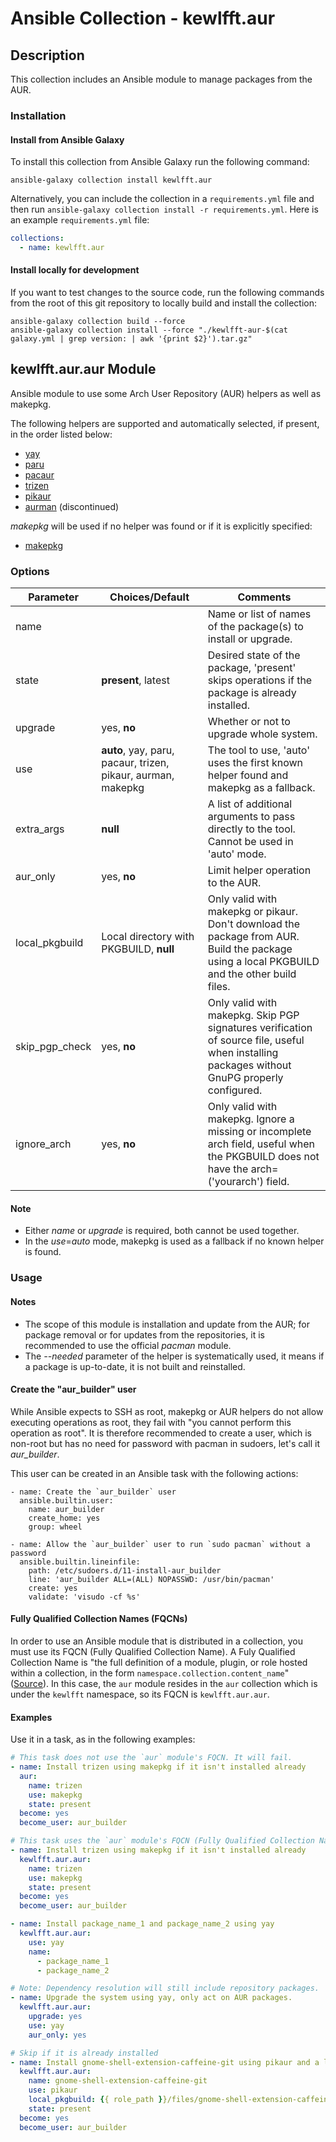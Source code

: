 # Ansible Collection - kewlfft.aur

## Description
This collection includes an Ansible module to manage packages from the AUR.

### Installation
#### Install from Ansible Galaxy
To install this collection from Ansible Galaxy run the following command:
``` shell
ansible-galaxy collection install kewlfft.aur
```

Alternatively, you can include the collection in a `requirements.yml` file and then run `ansible-galaxy collection install -r requirements.yml`. Here is an example `requirements.yml` file:
``` yaml
collections:
  - name: kewlfft.aur
```

#### Install locally for development
If you want to test changes to the source code, run the following commands from the root of this git repository to locally build and install the collection:
``` shell
ansible-galaxy collection build --force
ansible-galaxy collection install --force "./kewlfft-aur-$(cat galaxy.yml | grep version: | awk '{print $2}').tar.gz"
```

## kewlfft.aur.aur Module
Ansible module to use some Arch User Repository (AUR) helpers as well as makepkg.

The following helpers are supported and automatically selected, if present, in the order listed below:
- [yay](https://github.com/Jguer/yay)
- [paru](https://github.com/Morganamilo/paru)
- [pacaur](https://github.com/E5ten/pacaur)
- [trizen](https://github.com/trizen/trizen)
- [pikaur](https://github.com/actionless/pikaur)
- [aurman](https://github.com/polygamma/aurman) (discontinued)

*makepkg* will be used if no helper was found or if it is explicitly specified:
- [makepkg](https://wiki.archlinux.org/index.php/makepkg)

### Options
|Parameter      |Choices/**Default**                                          |Comments|
|---            |---                                                          |---|
|name           |                                                             |Name or list of names of the package(s) to install or upgrade.|
|state          |**present**, latest                                          |Desired state of the package, 'present' skips operations if the package is already installed.|
|upgrade        |yes, **no**                                                  |Whether or not to upgrade whole system.|
|use            |**auto**, yay, paru, pacaur, trizen, pikaur, aurman, makepkg |The tool to use, 'auto' uses the first known helper found and makepkg as a fallback.|
|extra_args     |**null**                                                     |A list of additional arguments to pass directly to the tool. Cannot be used in 'auto' mode.|
|aur_only       |yes, **no**                                                  |Limit helper operation to the AUR.|
|local_pkgbuild |Local directory with PKGBUILD, **null**                      |Only valid with makepkg or pikaur. Don't download the package from AUR. Build the package using a local PKGBUILD and the other build files.|
|skip_pgp_check |yes, **no**                                                  |Only valid with makepkg. Skip PGP signatures verification of source file, useful when installing packages without GnuPG properly configured.|
|ignore_arch    |yes, **no**                                                  |Only valid with makepkg. Ignore a missing or incomplete arch field, useful when the PKGBUILD does not have the arch=('yourarch') field.|

#### Note
* Either *name* or *upgrade* is required, both cannot be used together.
* In the *use*=*auto* mode, makepkg is used as a fallback if no known helper is found.

### Usage
#### Notes
* The scope of this module is installation and update from the AUR; for package removal or for updates from the repositories, it is recommended to use the official *pacman* module.
* The *--needed* parameter of the helper is systematically used, it means if a package is up-to-date, it is not built and reinstalled.

#### Create the "aur_builder" user
While Ansible expects to SSH as root, makepkg or AUR helpers do not allow executing operations as root, they fail with "you cannot perform this operation as root". It is therefore recommended to create a user, which is non-root but has no need for password with pacman in sudoers, let's call it *aur_builder*.

This user can be created in an Ansible task with the following actions:
```
- name: Create the `aur_builder` user
  ansible.builtin.user:
    name: aur_builder
    create_home: yes
    group: wheel

- name: Allow the `aur_builder` user to run `sudo pacman` without a password
  ansible.builtin.lineinfile:
    path: /etc/sudoers.d/11-install-aur_builder
    line: 'aur_builder ALL=(ALL) NOPASSWD: /usr/bin/pacman'
    create: yes
    validate: 'visudo -cf %s'
```

#### Fully Qualified Collection Names (FQCNs)
In order to use an Ansible module that is distributed in a collection, you must use its FQCN (Fully Qualified Collection Name). A Fuly Qualified Collection Name is "the full definition of a module, plugin, or role hosted within a collection, in the form `namespace.collection.content_name`" ([Source](https://github.com/ansible-collections/overview#terminology)). In this case, the `aur` module resides in the `aur` collection which is under the `kewlfft` namespace, so its FQCN is `kewlfft.aur.aur`.

#### Examples
Use it in a task, as in the following examples:
``` yaml
# This task does not use the `aur` module's FQCN. It will fail.
- name: Install trizen using makepkg if it isn't installed already
  aur:
    name: trizen
    use: makepkg
    state: present
  become: yes
  become_user: aur_builder

# This task uses the `aur` module's FQCN (Fully Qualified Collection Name).
- name: Install trizen using makepkg if it isn't installed already
  kewlfft.aur.aur:
    name: trizen
    use: makepkg
    state: present
  become: yes
  become_user: aur_builder

- name: Install package_name_1 and package_name_2 using yay
  kewlfft.aur.aur:
    use: yay
    name:
      - package_name_1
      - package_name_2

# Note: Dependency resolution will still include repository packages.
- name: Upgrade the system using yay, only act on AUR packages.
  kewlfft.aur.aur:
    upgrade: yes
    use: yay
    aur_only: yes

# Skip if it is already installed
- name: Install gnome-shell-extension-caffeine-git using pikaur and a local PKGBUILD.
  kewlfft.aur.aur:
    name: gnome-shell-extension-caffeine-git
    use: pikaur
    local_pkgbuild: {{ role_path }}/files/gnome-shell-extension-caffeine-git
    state: present
  become: yes
  become_user: aur_builder
```

